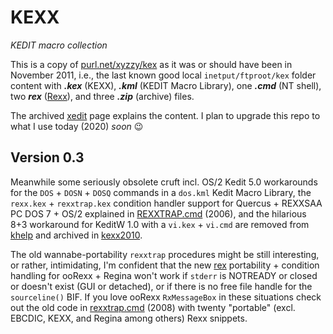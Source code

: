 # KEXX
*KEDIT macro collection*

This is a copy of [purl.net/xyzzy/kex][2011] as it was or should have been in November 2011, i.e., the last known good local `inetput/ftproot/kex` folder content with ***.kex*** (KEXX), ***.kml*** (KEDIT Macro Library), one ***.cmd*** (NT shell), two ***rex*** ([Rexx](https://github.com/frank-e/rexx-fan "rexx-fan")), and three ***.zip*** (archive) files.

The archived [xedit](https://purl.net/xyzzy/xedit.htm "KEXX Macros") page explains the content. I plan to upgrade this repo to what I use today (2020) *soon* :wink: 

## Version 0.3 ##
Meanwhile some seriously obsolete cruft incl. OS/2 Kedit 5.0 workarounds for the `DOS` + `DOSN` + `DOSQ` commands in a `dos.kml` Kedit Macro Library, the `rexx.kex` + `rexxtrap.kex` condition handler support for Quercus + REXXSAA PC DOS 7 + OS/2 explained in [REXXTRAP.cmd](http://purl.net/xyzzy/rexxtrap.htm "purl.net/xyzzy/rexxtrap.htm") (2006), and the hilarious 8+3 workaround for KeditW 1.0 with a `vi.kex` + `vi.cmd` are removed from [khelp](https://github.com/frank-e/KEXX/blob/master/khelp.rex "khelp.kex") and archived in  [kexx2010](https://github.com/frank-e/KEXX/blob/master/kexx2010.zip "kexx2010.zip"). 

The old wannabe-portability `rexxtrap` procedures might be still interesting, or rather, intimidating, I'm confident that the new [rex](https://github.com/frank-e/KEXX/blob/master/rex.kex "rex.kex") portability + condition handling for ooRexx + Regina won't work if `stderr` is NOTREADY or closed or doesn't exist (GUI or detached), or if there is no free file handle for the `sourceline()` BIF. If you love ooRexx `RxMessageBox` in these situations check out the old code in [rexxtrap.cmd](http://purl.net/xyzzy/src/rexxtrap.cmd "purl.net/xyzzy/src/rexxtrap.cmd") (2008) with twenty "portable" (excl. EBCDIC, KEXX, and Regina among others) Rexx snippets. 

[2011]: https://purl.net/xyzzy/kex/
